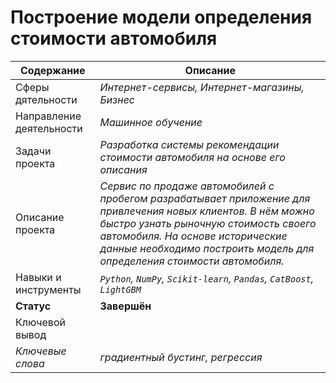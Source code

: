 # Построение модели определения стоимости автомобиля
Содержание | Описание |
 ------------- | ---------------- |
Сферы дятельности | *Интернет-сервисы, Интернет-магазины, Бизнес*
Направление деятельности | *Машинное обучение*
Задачи проекта  | *Разработка системы рекомендации стоимости автомобиля на основе его описания*
Описание проекта | *Сервис по продаже автомобилей с пробегом  разрабатывает приложение для привлечения новых клиентов. В нём можно быстро узнать рыночную стоимость своего автомобиля. На основе исторические данные необходимо построить модель для определения стоимости автомобиля.*
Навыки и инструменты | *`Python`, `NumPy`, `Scikit-learn`, `Pandas`, `CatBoost`, `LightGBM`*
**Статус** | **Завершён**
Ключевой вывод | 
*Ключевые слова* | *градиентный бустинг, регрессия*
